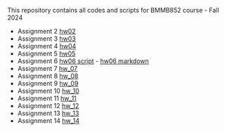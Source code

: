 This repository contains all codes and scripts for BMMB852 course - Fall 2024

- Assignment 2 [hw02](hw02/hw2.md)
- Assignment 3 [hw03](03/hw3.md)
- Assignment 4 [hw04](hw04/hw4.md)
- Assignment 5 [hw05](hw05/hw5_script.sh)
- Assignment 6 [hw06 script](hw06/hw6_script.sh)  -  [hw06 markdown](hw6/hw6.md) 
- Assignment 7 [hw_07](hw07)
- Assignment 8 [hw_08](hw08)
- Assignment 9 [hw_09](hw09)
- Assignment 10 [hw_10](hw10)
- Assignment 11 [hw_11](hw11)
- Assignment 12 [hw_12](hw12)
- Assignment 13 [hw_13](hw13)
- Assignment 14 [hw_14](hw14)

